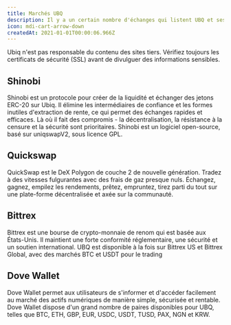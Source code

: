 ```yaml
---
title: Marchés UBQ
description: Il y a un certain nombre d'échanges qui listent UBQ et ses jetons ERC20 pour la négociation. Lorsque vous utilisez ces bourses pour acheter et déplacer des jetons, veillez toujours à conserver de bonnes habitudes de sécurité, comme l'activation de l'authentification à deux facteurs et l'utilisation de mots de passe forts.
icon: mdi-cart-arrow-down
createdAt: 2021-01-01T00:00:06.966Z
---
```


<v-alert type="warning" text outlined>
Ubiq n'est pas responsable du contenu des sites tiers. Vérifiez toujours les certificats de sécurité (SSL) avant de divulguer des informations sensibles.
</v-alert>

## Shinobi
<market-card market-id="shinobi">
Shinobi est un protocole pour créer de la liquidité et échanger des jetons ERC-20 sur Ubiq. Il élimine les intermédiaires de confiance et les formes inutiles d'extraction de rente, ce qui permet des échanges rapides et efficaces. Là où il fait des compromis - la décentralisation, la résistance à la censure et la sécurité sont prioritaires. Shinobi est un logiciel open-source, basé sur uniqswapV2, sous licence GPL.
</market-card>

## Quickswap
<market-card market-id="quickswap">
QuickSwap est le DeX Polygon de couche 2 de nouvelle génération. Tradez à des vitesses fulgurantes avec des frais de gaz presque nuls. Échangez, gagnez, empilez les rendements, prêtez, empruntez, tirez parti du tout sur une plate-forme décentralisée et axée sur la communauté.
</market-card>

## Bittrex
<market-card market-id="bittrex">
Bittrex est une bourse de crypto-monnaie de renom qui est basée aux États-Unis. Il maintient une forte conformité réglementaire, une sécurité et un soutien international. UBQ est disponible à la fois sur Bittrex US et Bittrex Global, avec des marchés BTC et USDT pour le trading</market-card>

## Dove Wallet
<market-card market-id="dove">
Dove Wallet permet aux utilisateurs de s'informer et d'accéder facilement au marché des actifs numériques de manière simple, sécurisée et rentable. Dove Wallet dispose d'un grand nombre de paires disponibles pour UBQ, telles que BTC, ETH, GBP, EUR, USDC, USDT, TUSD, PAX, NGN et KRW.
</market-card>

